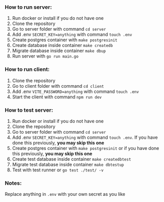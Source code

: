 ### How to run server:

1. Run docker or install if you do not have one
2. Clone the repository
3. Go to server folder with command `cd server`
4. Add .env `SECRET_KEY=anything` with command `touch .env`
5. Create postgres container with `make postgresinit`
6. Create database inside container `make createdb`
7. Migrate database inside container `make dbup`
8. Run server with `go run main.go`

### How to run client:

1. Clone the repository
2. Go to client folder with command `cd client`
3. Add .env `VITE_PASSWORD=anything` with command `touch .env`
4. Start the client with command `npm run dev`

### How to test server:

1. Run docker or install if you do not have one
2. Clone the repository
3. Go to server folder with command `cd server`
4. Add .env `SECRET_KEY=anything` with command `touch .env`. If you have done this previously, **you may skip this one**
5. Create postgres container with `make postgresinit` or if you have done this previously, **you may skip this one**
6. Create test database inside container `make createdbtest`
7. Migrate test database inside container `make dbtestup`
8. Test with test runner or `go test ./test/ -v`

### Notes:

Replace anything in `.env` with your own secret as you like
